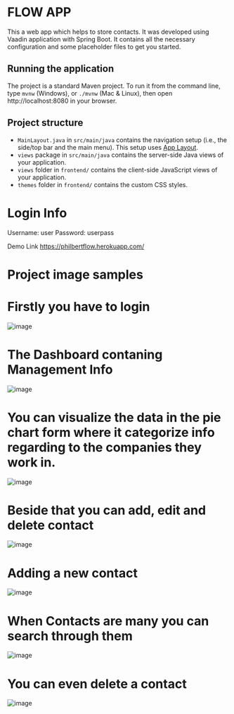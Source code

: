 # FLOW APP

This a web app which helps to store contacts. It was developed using Vaadin application with Spring Boot.
It contains all the necessary configuration and some placeholder files to get you started.

## Running the application

The project is a standard Maven project. To run it from the command line,
type `mvnw` (Windows), or `./mvnw` (Mac & Linux), then open
http://localhost:8080 in your browser.

## Project structure

- `MainLayout.java` in `src/main/java` contains the navigation setup (i.e., the
  side/top bar and the main menu). This setup uses
  [App Layout](https://vaadin.com/components/vaadin-app-layout).
- `views` package in `src/main/java` contains the server-side Java views of your application.
- `views` folder in `frontend/` contains the client-side JavaScript views of your application.
- `themes` folder in `frontend/` contains the custom CSS styles.

# Login Info

Username: user
Password: userpass

Demo Link https://philbertflow.herokuapp.com/

# Project image samples
# Firstly you have to login
![image](https://user-images.githubusercontent.com/74615179/151060127-0240b9de-a3e1-418a-9466-34e474eaf3d9.png)
# The Dashboard contaning Management Info
![image](https://user-images.githubusercontent.com/74615179/151060143-3882d65a-5c85-408e-bae7-7f03b06cdbd6.png)
# You can visualize the data in the pie chart form where it categorize info regarding to the companies they work in.
![image](https://user-images.githubusercontent.com/74615179/151060164-796ec584-171a-4219-901e-e8d76709f05c.png)
# Beside that you can add, edit and delete contact
![image](https://user-images.githubusercontent.com/74615179/151060177-ad69ba47-2afa-4482-b539-424a2cd7fa09.png)
# Adding a new contact
![image](https://user-images.githubusercontent.com/74615179/151060268-7f650c68-13ba-4332-a89f-47775b52110e.png)
# When Contacts are many you can search through them
![image](https://user-images.githubusercontent.com/74615179/151060190-de062eff-3c18-49df-9415-d439bb02188c.png)
# You can even delete a contact
![image](https://user-images.githubusercontent.com/74615179/151060212-06e8f2df-ece1-4305-954e-fa08819b6556.png)

